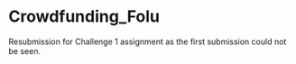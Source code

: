 # Crowdfunding_Folu
Resubmission for Challenge 1 assignment as the first submission could not be seen.
